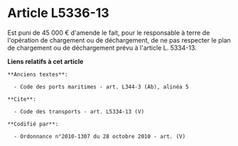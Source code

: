 # Article L5336-13

Est puni de 45 000 € d'amende le fait, pour le responsable à terre de l'opération de chargement ou de déchargement, de ne pas
respecter le plan de chargement ou de déchargement prévu à l'article L. 5334-13.

**Liens relatifs à cet article**

	**Anciens textes**:

	  - Code des ports maritimes - art. L344-3 (Ab), alinéa 5

	**Cite**:

	  - Code des transports - art. L5334-13 (V)

	**Codifié par**:

	  - Ordonnance n°2010-1307 du 28 octobre 2010 - art. (V)
